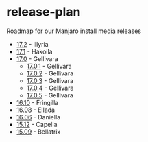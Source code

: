 # release-plan
Roadmap for our Manjaro install media releases

* [17.2](https://github.com/manjaro/release-plan/milestones/17.2) - Illyria
* [17.1](https://github.com/manjaro/release-plan/milestones/17.1) - Hakoila
* [17.0](https://github.com/manjaro/release-plan/milestones/17.0) - Gellivara
  * [17.0.1](https://github.com/manjaro/release-plan/milestones/17.0.1) - Gellivara
  * [17.0.2](https://github.com/manjaro/release-plan/milestones/17.0.2) - Gellivara
  * [17.0.3](https://github.com/manjaro/release-plan/milestones/17.0.3) - Gellivara
  * [17.0.4](https://github.com/manjaro/release-plan/milestones/17.0.4) - Gellivara
  * [17.0.5](https://github.com/manjaro/release-plan/milestones/17.0.5) - Gellivara
* [16.10](https://github.com/manjaro/release-plan/milestones/16.10) - Fringilla
* [16.08](https://github.com/manjaro/release-plan/milestones/16.08) - Ellada
* [16.06](https://github.com/manjaro/release-plan/milestones/16.06) - Daniella
* [15.12](https://github.com/manjaro/release-plan/milestones/15.12) - Capella
* [15.09](https://github.com/manjaro/release-plan/milestones/15.09) - Bellatrix
